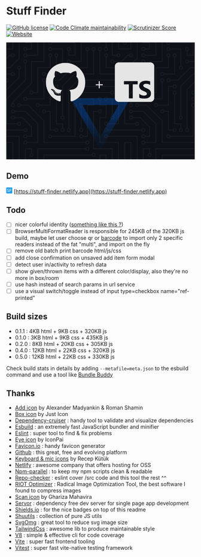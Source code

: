 # Stuff Finder

[![GitHub license](https://img.shields.io/github/license/shuunen/stuff-finder.svg?color=informational)](https://github.com/Shuunen/stuff-finder/blob/master/LICENSE)
[![Code Climate maintainability](https://img.shields.io/codeclimate/maintainability/Shuunen/stuff-finder?style=flat)](https://codeclimate.com/github/Shuunen/stuff-finder)
[![Scrutinizer Score](https://scrutinizer-ci.com/g/Shuunen/stuff-finder/badges/quality-score.png?b=master)](https://scrutinizer-ci.com/g/Shuunen/stuff-finder)
[![Website](https://img.shields.io/website/https/shuunen-goals.netlify.app.svg)](https://stuff-finder.netlify.app)

![banner](docs/banner.svg)

## Demo

[![logo](public/assets/favicon-16x16.png)](https://stuff-finder.netlify.app) [https://stuff-finder.netlify.app](https://stuff-finder.netlify.app)

## Todo

- [ ] nicer colorful identity ([something like this ?](https://www.iconfinder.com/icons/44859/cube_icon))
- [ ] BrowserMultiFormatReader is responsible for 245KB of the 320KB js build, maybe let user choose qr or [barcode](https://zxing-js.github.io/library/examples/barcode-camera/) to import only 2 specific readers instead of the fat "multi", and import on the fly
- [ ] remove old batch print barcode html/js/css
- [ ] add close confirmation on unsaved add item form modal
- [ ] detect user in/activity to refresh data
- [ ] show given/thrown items with a different color/display, also they're no more in box/room
- [ ] use hash instead of search params in url service
- [ ] use a visual switch/toggle instead of input type=checkbox name="ref-printed"

## Build sizes

- 0.1.1 : 4KB html + 9KB css + 320KB js
- 0.1.0 : 3KB html + 9KB css + 435KB js
- 0.2.0 : 8KB html + 20KB css + 305KB js
- 0.4.0 : 12KB html + 22KB css + 320KB js
- 0.5.0 : 12KB html + 22KB css + 330KB js

Check build stats in details by adding `--metafile=meta.json` to the esbuild command and use a tool like [Bundle Buddy](https://bundle-buddy.com/)

## Thanks

- [Add icon](https://www.iconfinder.com/icons/1814113/add_more_plus_icon) by Alexander Madyankin & Roman Shamin
- [Box icon](https://www.iconfinder.com/icons/2123914/app_box_essential_ui_icon) by Just Icon
- [Dependency-cruiser](https://github.com/sverweij/dependency-cruiser) : handy tool to validate and visualize dependencies
- [Esbuild](https://github.com/evanw/esbuild) : an extremely fast JavaScript bundler and minifier
- [Eslint](https://eslint.org) : super tool to find & fix problems
- [Eye icon](https://www.iconfinder.com/icons/5925640/eye_no_view_icon) by IconPai
- [Favicon.io](https://favicon.io/favicon-generator/?t=SF&ff=Istok+Web&fs=110&fc=#FFF&b=rounded&bc=#08F) : handy favicon generator
- [Github](https://github.com) : this great, free and evolving platform
- [Keyboard & mic icons](https://www.iconfinder.com/iconsets/bitsies) by Recep Kütük
- [Netlify](https://netlify.com) : awesome company that offers hosting for OSS
- [Npm-parallel](https://github.com/spion/npm-parallel) : to keep my npm scripts clean & readable
- [Repo-checker](https://github.com/Shuunen/repo-checker) : eslint cover /src code and this tool the rest ^^
- [RIOT Optimizer](https://riot-optimizer.com) : Radical Image Optimization Tool, the best software I found to compress images
- [Scan icon](https://www.iconfinder.com/icons/3702397/barcode_code_scan_scanner_icon) by Ghariza Mahavira
- [Servor](https://github.com/lukejacksonn/servor) : dependency free dev server for single page app development
- [Shields.io](https://shields.io) : for the nice badges on top of this readme
- [Shuutils](https://github.com/Shuunen/shuutils) : collection of pure JS utils
- [SvgOmg](https://jakearchibald.github.io/svgomg/) : great tool to reduce svg image size
- [TailwindCss](https://tailwindcss.com) : awesome lib to produce maintainable style
- [V8](https://github.com/demurgos/v8-coverage) : simple & effective cli for code coverage
- [Vite](https://github.com/vitejs/vite) : super fast frontend tooling
- [Vitest](https://github.com/vitest-dev/vitest) : super fast vite-native testing framework
